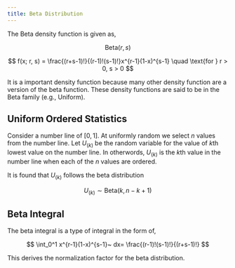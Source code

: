 ```yaml
---
title: Beta Distribution
---
```


The Beta density function is given as,

$$
\text{Beta}(r,s)
$$

$$
f(x; r, s) = \frac{(r+s-1)!}{(r-1)!(s-1)!}x^{r-1}(1-x)^{s-1} \quad \text{for } r > 0, s > 0
$$

It is a important density function because many other density function are a version of the beta function. These density functions are said to be in the Beta family (e.g., Uniform).

## Uniform Ordered Statistics

Consider a number line of $[0,1]$. At uniformly random we select $n$ values from the number line. Let $U_{(k)}$ be the random variable for the value of $k$th lowest value on the number line. In otherwords, $U_{(k)}$ is the $k$th value in the number line when each of the $n$ values are ordered.

It is found that $U_{(k)}$ follows the beta distribution

$$
U_{(k)} \sim \text{Beta}(k, n-k+1)
$$

## Beta Integral

The beta integral is a type of integral in the form of,

$$
\int_0^1 x^{r-1}(1-x)^{s-1}~ dx= \frac{(r-1)!(s-1)!}{(r+s-1)!}
$$

This derives the normalization factor for the beta distribution.